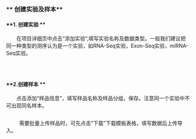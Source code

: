 ### **  创建实验及样本**
#### **1. 创建实验 **
　　在项目详细页中点击“添加实验”,填写实验名称及数据类型。一般我们建议把同一种类型的测序认为是一个实验，如RNA-Seq实验，Exon-Seq实验，miRNA-Seq实验。
<div style="text-align:center"><img data-src="6.png" width="500px" ></img>
</div>

&nbsp;
#### **2.创建样本 **
　　点击添加“样品信息”，填写样品名称及样品分组，保存。注意同一个实验中不可出现同名样本。
<div style="text-align:center"><img data-src="7.png" width="600px"  ></img>
</div>

&nbsp;
　　需要批量上传样品时，可先点击“下载”下载模板表格，填写数据后上传导入。
<div style="text-align:center"><img data-src="8.png" width="470px" ></img>
</div>